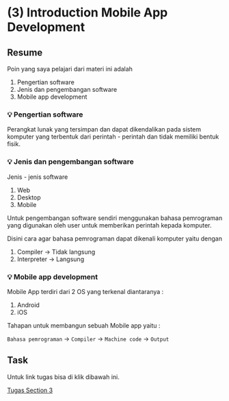 # (3) Introduction Mobile App Development
## Resume
Poin yang saya pelajari dari materi ini adalah
1. Pengertian software
2. Jenis dan pengembangan software
3. Mobile app development

### 💡 Pengertian software
Perangkat lunak yang tersimpan dan dapat dikendalikan pada sistem komputer yang terbentuk dari perintah - perintah dan tidak memiliki bentuk fisik.
### 💡 Jenis dan pengembangan software
Jenis - jenis software
1. Web
2. Desktop
3. Mobile

Untuk pengembangan software sendiri menggunakan bahasa pemrograman yang digunakan oleh user untuk memberikan perintah kepada komputer.

Disini cara agar bahasa pemrograman dapat dikenali komputer yaitu dengan
1. Compiler -> Tidak langsung
2. Interpreter -> Langsung
### 💡 Mobile app development
Mobile App terdiri dari 2 OS yang terkenal diantaranya :
1. Android
2. iOS

Tahapan untuk membangun sebuah Mobile app yaitu :

   `Bahasa pemrograman` -> `Compiler` -> `Machine code` -> `Output`
## Task

Untuk link tugas bisa di klik dibawah ini.

[Tugas Section 3](https://docs.google.com/document/d/1-ZrkgYpEmTrb_NrMEQc2HGMDHva5tzoxElswKJypekQ/edit)